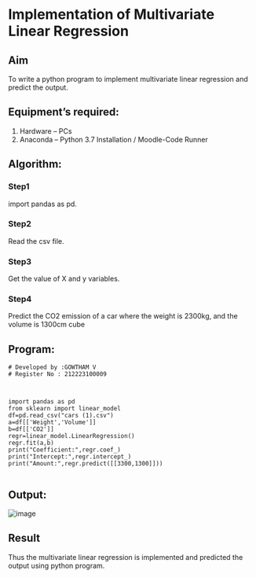 # Implementation of Multivariate Linear Regression
## Aim
To write a python program to implement multivariate linear regression and predict the output.
## Equipment’s required:
1.	Hardware – PCs
2.	Anaconda – Python 3.7 Installation / Moodle-Code Runner
## Algorithm:
### Step1
import pandas as pd.

### Step2
Read the csv file.

### Step3

Get the value of X and y variables.
### Step4
Predict the CO2 emission of a car where the weight is 2300kg, and the volume is 1300cm cube

## Program:
```
# Developed by :GOWTHAM V
# Register No : 212223100009



import pandas as pd
from sklearn import linear_model
df=pd.read_csv("cars (1).csv")
a=df[['Weight','Volume']]
b=df[['CO2']]
regr=linear_model.LinearRegression()
regr.fit(a,b)
print("Coefficient:",regr.coef_)
print("Intercept:",regr.intercept_)
print("Amount:",regr.predict([[3300,1300]]))


```
## Output:
![image](https://github.com/Gowtham-jk/Multivariate-Linear-Regression/assets/149857834/7160925f-f11b-42ee-b2f2-d89531cfd82f)



## Result
Thus the multivariate linear regression is implemented and predicted the output using python program.
